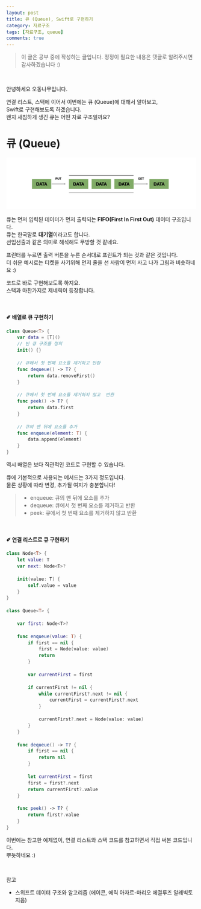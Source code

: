 ```yaml
---
layout: post
title: 큐 (Queue), Swift로 구현하기
category: 자료구조
tags: [자료구조, queue]
comments: true
---
```


>이 글은 공부 중에 작성하는 글입니다.
정정이 필요한 내용은 댓글로 알려주시면 감사하겠습니다 :)

<br>

안녕하세요 오동나무입니다.  <br>

연결 리스트, 스택에 이어서 이번에는 큐 (Queue)에 대해서 알아보고,    
Swift로 구현해보도록 하겠습니다.   <br>
왠지 새침하게 생긴 큐는 어떤 자료 구조일까요?
<br>

# 큐 (Queue) <br>

![queue](/assets/post-img/자료구조/queue.jpg)

큐는 먼저 입력된 데이터가 먼저 출력되는 **FIFO(First In First Out)** 데이터 구조입니다.         
큐는 한국말로 **대기열**이라고도 합니다.   
선입선출과 같은 의미로 해석해도 무방할 것 같네요.   <br>

프린터를 누르면 출력 버튼을 누른 순서대로 프린트가 되는 것과 같은 것입니다.    
더 쉬운 예시로는 티켓을 사기위해 먼저 줄을 선 사람이 먼저 사고 나가 그림과 비슷하네요 :) <br>

코드로 바로 구현해보도록 하지요.   
스택과 마찬가지로 제네릭이 등장합니다.

<br>

#### ✐ 배열로 큐 구현하기 <br>
```swift
class Queue<T> {
    var data = [T]()
    // 빈 큐 구조를 정의
    init() {}

    // 큐에서 첫 번째 요소를 제거하고 반환
    func dequeue() -> T? {
        return data.removeFirst()
    }

    // 큐에서 첫 번째 요소를 제거하지 않고  반환
    func peek() -> T? {
        return data.first
    }

    // 큐의 맨 뒤에 요소를 추가
    func enqueue(element: T) {
        data.append(element)
    }
}
```   

역시 배열은 보다 직관적인 코드로 구현할 수 있습니다.  <br>

큐에 기본적으로 사용되는 메서드는 3가지 정도입니다.   
물론 상황에 따라 변경, 추가될 여지가 충분합니다!
>- enqueue: 큐의 맨 뒤에 요소를 추가
>- dequeue: 큐에서 첫 번째 요소를 제거하고 반환
>- peek: 큐에서 첫 번째 요소를 제거하지 않고  반환

<br>

#### ✐ 연결 리스트로 큐 구현하기 <br>

```Swift
class Node<T> {
    let value: T
    var next: Node<T>?

    init(value: T) {
        self.value = value
    }
}

class Queue<T> {

    var first: Node<T>?

    func enqueue(value: T) {
        if first == nil {
            first = Node(value: value)
            return
        }

        var currentFirst = first

        if currentFirst != nil {
            while currentFirst?.next != nil {
                currentFirst = currentFirst?.next
            }

            currentFirst?.next = Node(value: value)
        }
    }

    func dequeue() -> T? {
        if first == nil {
            return nil
        }

        let currentFirst = first
        first = first?.next
        return currentFirst?.value
    }

    func peek() -> T? {
        return first?.value
    }
}
```   

이번에는 참고한 예제없이, 연결 리스트와 스택 코드를 참고하면서 직접 써본 코드입니다.    
뿌듯하네요 :)

<br>

참고
- 스위프트 데이터 구조와 알고리즘 (에이콘, 에릭 아자르-마리오 에긜루즈 알레빅토 지음)

<br>
